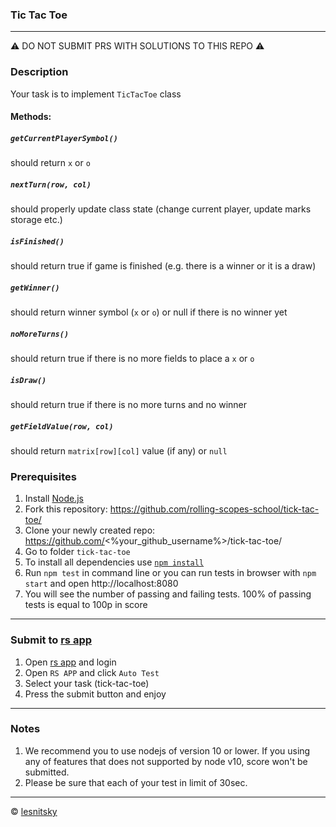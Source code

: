 ### Tic Tac Toe

---
⚠️ DO NOT SUBMIT PRS WITH SOLUTIONS TO THIS REPO ⚠️

### Description

Your task is to implement `TicTacToe` class

#### Methods:

##### `getCurrentPlayerSymbol()`
should return `x` or `o`

##### `nextTurn(row, col)`
should properly update class state (change current player, update marks storage etc.)

##### `isFinished()`
should return true if game is finished (e.g. there is a winner or it is a draw)

##### `getWinner()`
should return winner symbol (`x` or `o`) or null if there is no winner yet

##### `noMoreTurns()`
should return true if there is no more fields to place a `x` or `o`

##### `isDraw()`
should return true if there is no more turns and no winner

##### `getFieldValue(row, col)`
should return `matrix[row][col]` value (if any) or `null`

### Prerequisites
1. Install [Node.js](https://nodejs.org/en/download/)   
2. Fork this repository: https://github.com/rolling-scopes-school/tick-tac-toe/
3. Clone your newly created repo: https://github.com/<%your_github_username%>/tick-tac-toe/  
4. Go to folder `tick-tac-toe`  
5. To install all dependencies use [`npm install`](https://docs.npmjs.com/cli/install)  
6. Run `npm test` in command line or you can run tests in browser with `npm start` and open http://localhost:8080
7. You will see the number of passing and failing tests. 100% of passing tests is equal to 100p in score  

---

### Submit to [rs app](https://app.rs.school)
1. Open [rs app](https://app.rs.school) and login
2. Open `RS APP` and click `Auto Test`
3. Select your task (tick-tac-toe)
4. Press the submit button and enjoy

---

### Notes
1. We recommend you to use nodejs of version 10 or lower. If you using any of features that does not supported by node v10, score won't be submitted.
2. Please be sure that each of your test in limit of 30sec.

---

© [lesnitsky](https://github.com/lesnitsky)
